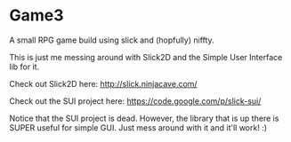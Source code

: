 Game3
=====

A small RPG game build using slick and (hopfully) niffty.

This is just me messing around with Slick2D and the Simple User Interface lib for it.

Check out Slick2D here: http://slick.ninjacave.com/

Check out the SUI project here: https://code.google.com/p/slick-sui/

Notice that the SUI project is dead. However, the library that is up there is SUPER useful for simple GUI.
Just mess around with it and it'll work! :)
